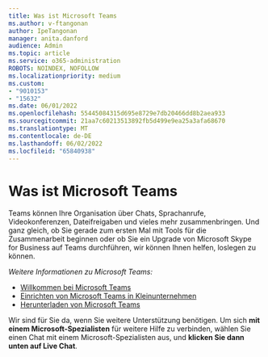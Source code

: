 ```yaml
---
title: Was ist Microsoft Teams
ms.author: v-ftangonan
author: IpeTangonan
manager: anita.danford
audience: Admin
ms.topic: article
ms.service: o365-administration
ROBOTS: NOINDEX, NOFOLLOW
ms.localizationpriority: medium
ms.custom:
- "9010153"
- "15632"
ms.date: 06/01/2022
ms.openlocfilehash: 55445084315d695e8729e7db20466dd8b2aea933
ms.sourcegitcommit: 21aa7c60213513892fb5d499e9ea25a3afa68670
ms.translationtype: MT
ms.contentlocale: de-DE
ms.lasthandoff: 06/02/2022
ms.locfileid: "65840938"
---
```

# <a name="what-is-microsoft-teams"></a>Was ist Microsoft Teams

Teams können Ihre Organisation über Chats, Sprachanrufe, Videokonferenzen, Dateifreigaben und vieles mehr zusammenbringen. Und ganz gleich, ob Sie gerade zum ersten Mal mit Tools für die Zusammenarbeit beginnen oder ob Sie ein Upgrade von Microsoft Skype for Business auf Teams durchführen, wir können Ihnen helfen, loslegen zu können.

*Weitere Informationen zu Microsoft Teams:*

- [Willkommen bei Microsoft Teams](https://docs.microsoft.com/microsoftteams/teams-overview)
- [Einrichten von Microsoft Teams in Kleinunternehmen](https://docs.microsoft.com/microsoftteams/teams-overview)
- [Herunterladen von Microsoft Teams](https://www.microsoft.com/microsoft-teams/download-app)

Wir sind für Sie da, wenn Sie weitere Unterstützung benötigen. Um sich **mit einem Microsoft-Spezialisten** für weitere Hilfe zu verbinden, wählen Sie einen Chat mit einem Microsoft-Spezialisten aus, und **klicken Sie dann unten auf Live Chat**.
